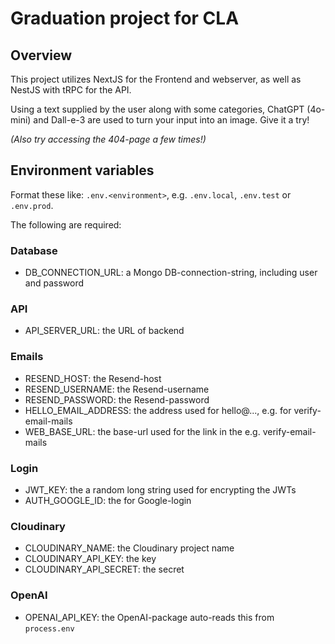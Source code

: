 # Graduation project for CLA

## Overview

This project utilizes NextJS for the Frontend and webserver, as well as NestJS with tRPC for the API.

Using a text supplied by the user along with some categories, ChatGPT (4o-mini) and Dall-e-3 are used to turn your input into an image.
Give it a try!

_(Also try accessing the 404-page a few times!)_

## Environment variables
Format these like:
`.env.<environment>`, e.g. `.env.local`, `.env.test` or `.env.prod`.

The following are required:

### Database
- DB_CONNECTION_URL: a Mongo DB-connection-string, including user and password

### API
- API_SERVER_URL: the URL of backend

### Emails
- RESEND_HOST: the Resend-host
- RESEND_USERNAME: the Resend-username
- RESEND_PASSWORD: the Resend-password
- HELLO_EMAIL_ADDRESS: the address used for hello@..., e.g. for verify-email-mails
- WEB_BASE_URL: the base-url used for the link in the e.g. verify-email-mails

### Login
- JWT_KEY: the a random long string used for encrypting the JWTs
- AUTH_GOOGLE_ID: the for Google-login

### Cloudinary
- CLOUDINARY_NAME: the Cloudinary project name
- CLOUDINARY_API_KEY: the key
- CLOUDINARY_API_SECRET: the secret

### OpenAI
- OPENAI_API_KEY: the OpenAI-package auto-reads this from `process.env`
